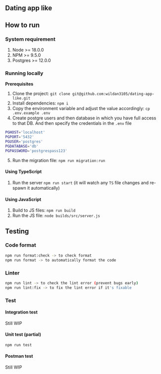 ## Dating app like

## How to run

### System requirement

1. Node >= 18.0.0
2. NPM >= 9.5.0
3. Postgres >= 12.0.0

### Running locally

**Prerequisites**

1. Clone the project: `git clone git@github.com:wildan3105/dating-app-like.git`
2. Install dependencies: `npm i`
3. Copy the environment variable and adjust the value accordingly: `cp .env.example .env`
4. Create postgre users and then database in which you have full access to that DB. And then specify the credentials in the `.env` file

```bash
PGHOST='localhost'
PGPORT='5432'
PGUSER='postgres'
PGDATABASE='db'
PGPASSWORD='postgrespass123'
```

5. Run the migration file: `npm run migration:run`

#### Using TypeScript

1. Run the server `npm run start` (it will watch any `TS` file changes and re-spawn it automatically)

#### Using JavaScript

1. Build to JS files: `npm run build`
2. Run the JS file: `node builds/src/server.js`

## Testing

### Code format

```bash
npm run format:check -> to check format
npm run format -> to automatically format the code
```

### Linter

```bash
npm run lint -> to check the lint error (prevent bugs early)
npm run lint:fix -> to fix the lint error if it's fixable
```

### Test

#### Integration test

Still WIP

#### Unit test (partial)

```bash
npm run test
```

#### Postman test

Still WIP
